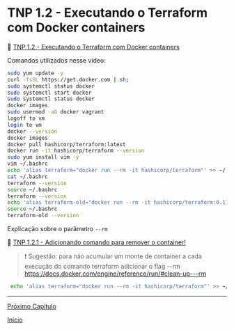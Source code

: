 # TNP 1.2 - Executando o Terraform com Docker containers

🎥 [TNP 1.2 - Executando o Terraform com Docker containers](https://www.youtube.com/watch?v=1HhoFVtoxlU)

Comandos utilizados nesse video:

```sh
sudo yum update -y
curl -fsSL https://get.docker.com | sh;
sudo systemctl status docker
sudo systemctl start docker
sudo systemctl status docker
docker images
sudo usermod -aG docker vagrant
logoff to vm
login to vm
docker --version
docker images
docker pull hashicorp/terraform:latest
docker run -it hashicorp/terraform --version
sudo yum install vim -y
vim ~/.bashrc
echo 'alias terraform="docker run --rm -it hashicorp/terraform"' >> ~/.bashrc
cat ~/.bashrc
terraform --version
source ~/.bashrc
terraform --version
echo 'alias terraform-old="docker run --rm -it hashicorp/terraform:0.11.14"' >> ~/.bashrc
source ~/.bashrc
terraform-old --version
```

Explicação sobre o parâmetro `--rm` 

🎥 [TNP 1.2.1 - Adicionando comando para remover o container!](https://www.youtube.com/watch?v=osy_yz7lh1k)

>❗ Sugestão: para não acumular um monte de container a cada execução do comando terraform adicionar o flag --rm https://docs.docker.com/engine/reference/run/#clean-up---rm

```sh
 echo 'alias terraform="docker run --rm -it hashicorp/terraform"' >> ~/.bashrc
```




---
[Próximo Capítulo](/modulos/modulo_01/tnp_03.md)

[Início](/README.md)


